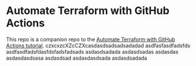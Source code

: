 # Automate Terraform with GitHub Actions

This repo is a companion repo to the [Automate Terraform with GitHub Actions tutorial](https://developer.hashicorp.com/terraform/tutorials/automation/github-actions).
czxcxzcXZcCZXcasdasdsadsadsadadad
asdfasfasdfadsfds
asdfasdfadsfdasfdsfadsfadsads
asdasdsadada
asdasdsadas
asdasdas
asdasdasdsasa
asdasdsad
asdasdasdsada
asdasdsadada